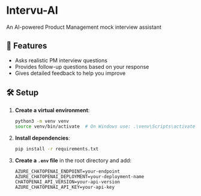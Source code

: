 # Intervu-AI

An AI-powered Product Management mock interview assistant

## 🚀 Features

- Asks realistic PM interview questions
- Provides follow-up questions based on your response
- Gives detailed feedback to help you improve

## 🛠️ Setup

1. **Create a virtual environment**:

   ```bash
   python3 -m venv venv
   source venv/bin/activate  # On Windows use: .\venv\Scripts\activate
   ```

2. **Install dependencies**:

   ```bash
   pip install -r requirements.txt
   ```

3. **Create a `.env` file** in the root directory and add:

   ```env
   AZURE_CHATOPENAI_ENDPOINT=your-endpoint
   AZURE_CHATOPENAI_DEPLOYMENT=your-deployment-name
   CHATOPENAI_API_VERSION=your-api-version
   AZURE_CHATOPENAI_API_KEY=your-api-key
   ```

